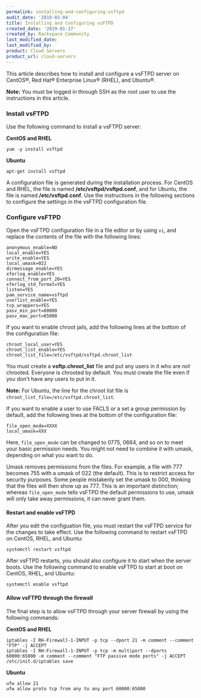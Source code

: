 ```yaml
---
permalink: installing-and-configuring-vsftpd
audit_date: '2019-03-04'
title: Installing and Configuring vsFTPD
created_date: '2019-01-17'
created_by: Rackspace Community
last_modified_date: 
last_modified_by: 
product: Cloud Servers
product_url: cloud-servers
---
```


This article describes how to install and configure a vsFTPD server on CentOS&reg;, Red Hat&reg; Enterprise Linux&reg; (RHEL), and Ubuntu&reg;.

**Note:** You must be logged in through SSH as the root user to use the instructions in this article.

### Install vsFTPD

Use the following command to install a vsFTPD server:

**CentOS and RHEL**

    yum -y install vsftpd
    
**Ubuntu**

    apt-get install vsftpd

A configuration file is generated during the installation process. For CentOS and RHEL, the file is named
**/etc/vsftpd/vsftpd.conf**, and for Ubuntu, the file is named **/etc/vsftpd.conf**. Use the instructions
in the following sections to configure the settings in the vsFTPD configuration file.

### Configure vsFTPD

Open the vsFTPD configuration file in a file editor or by using `vi`, and replace the contents of the file
with the following lines:

    anonymous_enable=NO
    local_enable=YES
    write_enable=YES
    local_umask=022
    dirmessage_enable=YES
    xferlog_enable=YES
    connect_from_port_20=YES
    xferlog_std_format=YES
    listen=YES
    pam_service_name=vsftpd
    userlist_enable=YES
    tcp_wrappers=YES
    pasv_min_port=60000
    pasv_max_port=65000

If you want to enable chroot jails, add the following lines at the bottom of the configuration file:

    chroot_local_user=YES
    chroot_list_enable=YES
    chroot_list_file=/etc/vsftpd/vsftpd.chroot_list

You must create a **vsftp.chroot_list** file and put any users in it who are *not* chrooted. Everyone is chrooted by default. You must create the file even if you don't have any users to put in it.

**Note:** For Ubuntu, the line for the chroot list file is `chroot_list_file=/etc/vsftpd.chroot_list`.

If you want to enable a user to use FACLS or a set a group permission by default, add the following lines at the bottom of the configuration file:

    file_open_mode=XXXX
    local_umask=XXX

Here, `file_open_mode` can be changed to 0775, 0664, and so on to meet your basic permission needs. You might not need to combine it with umask, depending on what you want to do.

Umask removes permissions from the files. For example, a file with 777 becomes 755 with a umask of 022 (the default). This is to restrict access for security purposes. Some people mistakenly set the umask to 000, thinking that the files will then show up as 777. This is an important distinction; whereas `file_open_mode` tells vsFTPD the default permissions to use, umask will only take away permissions, it can never grant them.

#### Restart and enable vsFTPD

After you edit the configuation file, you must restart the vsFTPD service for the changes to take effect. Use
the following command to restart vsFTPD on CentOS, RHEL, and Ubuntu:

    systemctl restart vsftpd
    
After vsFTPD restarts, you should also configure it to start when the server boots. Use the following command to enable
vsFTPD to start at boot on CentOS, RHEL, and Ubuntu:

    systemctl enable vsftpd

#### Allow vsFTPD through the firewall

The final step is to allow vsFTPD through your server firewall by using the following commands:

**CentOS and RHEL**

    iptables -I RH-Firewall-1-INPUT -p tcp --dport 21 -m comment --comment "FTP" -j ACCEPT
    iptables -I RH-Firewall-1-INPUT -p tcp -m multiport --dports 60000:65000 -m comment --comment "FTP passive mode ports" -j ACCEPT
    /etc/init.d/iptables save

**Ubuntu**

    ufw allow 21
    ufw allow proto tcp from any to any port 60000:65000

